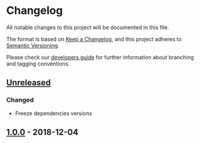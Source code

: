 # Changelog
All notable changes to this project will be documented in this file.

The format is based on [Keep a Changelog](https://keepachangelog.com/en/1.0.0/),
and this project adheres to [Semantic Versioning](https://semver.org/spec/v2.0.0.html).

Please check our [developers guide](https://gitlab.com/tokend/developers-guide)
for further information about branching and tagging conventions.

## [Unreleased]
### Changed
- Freeze dependencies versions

## [1.0.0] - 2018-12-04

[Unreleased]: https://github.com/tokend/js-sdk/compare/1.0.0...HEAD
[1.0.0]: https://github.com/tokend/js-sdk/releases/tag/1.0.0
